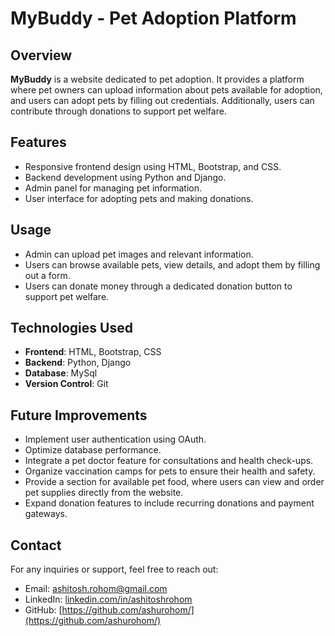 # MyBuddy - Pet Adoption Platform 

## Overview

**MyBuddy** is a website dedicated to pet adoption. It provides a platform where pet owners can upload information about pets available for adoption, and users can adopt pets by filling out credentials. Additionally, users can contribute through donations to support pet welfare.

## Features

- Responsive frontend design using HTML, Bootstrap, and CSS.
- Backend development using Python and Django.
- Admin panel for managing pet information.
- User interface for adopting pets and making donations.

## Usage

- Admin can upload pet images and relevant information.
- Users can browse available pets, view details, and adopt them by filling out a form.
- Users can donate money through a dedicated donation button to support pet welfare.

## Technologies Used

- **Frontend**: HTML, Bootstrap, CSS
- **Backend**: Python, Django
- **Database**: MySql
- **Version Control**: Git


## Future Improvements

- Implement user authentication using OAuth.
- Optimize database performance.
- Integrate a pet doctor feature for consultations and health check-ups.
- Organize vaccination camps for pets to ensure their health and safety.
- Provide a section for available pet food, where users can view and order pet supplies directly from the website.
- Expand donation features to include recurring donations and payment gateways.






## Contact
For any inquiries or support, feel free to reach out:

 - Email: ashitosh.rohom@gmail.com
 - LinkedIn: [linkedin.com/in/ashitoshrohom](linkedin.com/in/ashitoshrohom)
 - GitHub: [https://github.com/ashurohom/](https://github.com/ashurohom/)
